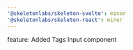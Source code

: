 ```yaml
---
'@skeletonlabs/skeleton-svelte': minor
'@skeletonlabs/skeleton-react': minor
---
```


feature: Added Tags Input component
